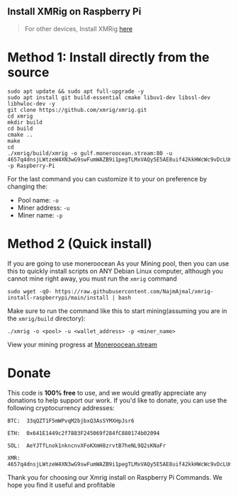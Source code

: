 ## Install XMRig on Raspberry Pi

> For other devices, Install XMRig [here](https://github.com/NajmAjmal/xmrig-install)

# Method 1: Install directly from the source


    sudo apt update && sudo apt full-upgrade -y
    sudo apt install git build-essential cmake libuv1-dev libssl-dev libhwloc-dev -y
    git clone https://github.com/xmrig/xmrig.git
    cd xmrig
    mkdir build
    cd build
    cmake ..
    make
    cd
    ./xmrig/build/xmrig -o gulf.moneroocean.stream:80 -u 4657q4dnsjLWtzeW4XN3wG9swFumWAZB9i1pegTLMxVAQy5E5AE8uif42kkHWcWc9vDcLUmzeCf3pV7mmrJQQqqe84dtASi -p Raspberry-Pi
  
  
For the last command you can customize it to your on preference by changing the: 

  - Pool name: `-o`
  - Miner address: `-u`
  - Miner name: `-p`

# Method 2 (Quick install)

If you are going to use moneroocean As your Mining pool, then you can use this to quickly install scripts on ANY Debian Linux computer, although you cannot mine right away, you must run the `xmrig` command


    sudo wget -qO- https://raw.githubusercontent.com/NajmAjmal/xmrig-install-raspberrypi/main/install | bash
    
Make sure to run the command like this to start mining(assuming you are in the `xmrig/build` directory): 

    ./xmrig -o <pool> -u <wallet_address> -p <miner_name>
    
View your mining progress at [Moneroocean.stream](https://moneroocean.stream/)


#  Donate
    
    
This code is **100% free** to use, and we would greatly appreciate any donations to help support our work. If you'd like to donate, you can use the following cryptocurrency addresses:


    BTC:  33qQZT1F5mWPvqM2bjbxQ3AsSYMXHpJsr6
    
    ETH:  0x641E1449c2f7883F245069f284fC880174b02094
    
    SOL:  AeYJTfLnok1nkncnvXFoKXmH8zrvtB7heNL9Q2sKNaFr
    
    XMR:  4657q4dnsjLWtzeW4XN3wG9swFumWAZB9i1pegTLMxVAQy5E5AE8uif42kkHWcWc9vDcLUmzeCf3pV7mmrJQQqqe84dtASi


Thank you for choosing our Xmrig install on Raspberry Pi Commands. We hope you find it useful and profitable

